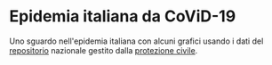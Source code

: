 # Epidemia italiana da CoViD-19

Uno sguardo nell'epidemia italiana con alcuni grafici usando i dati del [repositorio](https://github.com/pcm-dpc/COVID-19) nazionale gestito dalla [protezione civile](http://www.protezionecivile.gov.it/).
